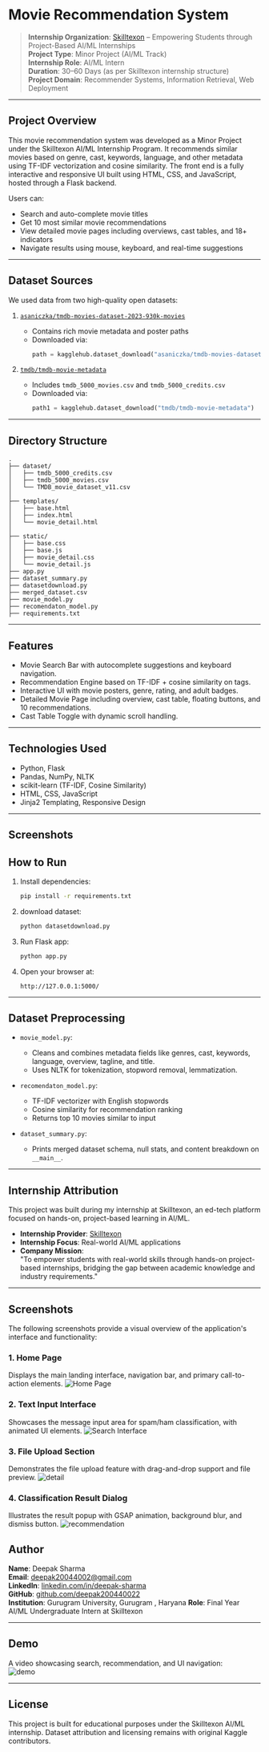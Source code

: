 # Movie Recommendation System

> **Internship Organization**: [Skilltexon](https://www.linkedin.com/company/skilltexon/) – Empowering Students through Project-Based AI/ML Internships  
> **Project Type**: Minor Project (AI/ML Track)  
> **Internship Role**: AI/ML Intern  
> **Duration**: 30–60 Days (as per Skilltexon internship structure)  
> **Project Domain**: Recommender Systems, Information Retrieval, Web Deployment

---

## Project Overview

This movie recommendation system was developed as a Minor Project under the Skilltexon AI/ML Internship Program. It recommends similar movies based on genre, cast, keywords, language, and other metadata using TF-IDF vectorization and cosine similarity. The front end is a fully interactive and responsive UI built using HTML, CSS, and JavaScript, hosted through a Flask backend.

Users can:
- Search and auto-complete movie titles
- Get 10 most similar movie recommendations
- View detailed movie pages including overviews, cast tables, and 18+ indicators
- Navigate results using mouse, keyboard, and real-time suggestions

---

## Dataset Sources

We used data from two high-quality open datasets:

1. [`asaniczka/tmdb-movies-dataset-2023-930k-movies`](https://www.kaggle.com/datasets/asaniczka/tmdb-movies-dataset-2023-930k-movies)  
   - Contains rich movie metadata and poster paths  
   - Downloaded via:  
     ``` python
     path = kagglehub.dataset_download("asaniczka/tmdb-movies-dataset-2023-930k-movies")
     ```

2. [`tmdb/tmdb-movie-metadata`](https://www.kaggle.com/datasets/tmdb/tmdb-movie-metadata)  
   - Includes `tmdb_5000_movies.csv` and `tmdb_5000_credits.csv`  
   - Downloaded via:  
     ``` python
     path1 = kagglehub.dataset_download("tmdb/tmdb-movie-metadata")
     ```

---

## Directory Structure

```
.
├── dataset/
│   ├── tmdb_5000_credits.csv
│   ├── tmdb_5000_movies.csv
│   └── TMDB_movie_dataset_v11.csv
│
├── templates/
│   ├── base.html
│   ├── index.html
│   └── movie_detail.html
│
├── static/
│   ├── base.css
│   ├── base.js
│   ├── movie_detail.css
│   └── movie_detail.js
├── app.py
├── dataset_summary.py
├── datasetdownload.py
├── merged_dataset.csv
├── movie_model.py
├── recomendaton_model.py
├── requirements.txt
```

---

## Features

- Movie Search Bar with autocomplete suggestions and keyboard navigation.
- Recommendation Engine based on TF-IDF + cosine similarity on tags.
- Interactive UI with movie posters, genre, rating, and adult badges.
- Detailed Movie Page including overview, cast table, floating buttons, and 10 recommendations.
- Cast Table Toggle with dynamic scroll handling.

---

## Technologies Used

- Python, Flask
- Pandas, NumPy, NLTK
- scikit-learn (TF-IDF, Cosine Similarity)
- HTML, CSS, JavaScript
- Jinja2 Templating, Responsive Design

---
## Screenshots




## How to Run

1. Install dependencies:
   ```bash
   pip install -r requirements.txt
   ```

2. download dataset:
   ```bash
   python datasetdownload.py
   ```

3. Run Flask app:
   ```bash
   python app.py
   ```

4. Open your browser at:
   ```
   http://127.0.0.1:5000/
   ```

---

## Dataset Preprocessing

- `movie_model.py`:
  - Cleans and combines metadata fields like genres, cast, keywords, language, overview, tagline, and title.
  - Uses NLTK for tokenization, stopword removal, lemmatization.

- `recomendaton_model.py`:
  - TF-IDF vectorizer with English stopwords
  - Cosine similarity for recommendation ranking
  - Returns top 10 movies similar to input

- `dataset_summary.py`:  
  - Prints merged dataset schema, null stats, and content breakdown on `__main__`.

---

## Internship Attribution

This project was built during my internship at Skilltexon, an ed-tech platform focused on hands-on, project-based learning in AI/ML.

- **Internship Provider**: [Skilltexon](https://www.linkedin.com/company/skilltexon/)  
- **Internship Focus**: Real-world AI/ML applications  
- **Company Mission**:  
  "To empower students with real-world skills through hands-on project-based internships, bridging the gap between academic knowledge and industry requirements."

---

## Screenshots

The following screenshots provide a visual overview of the application's interface and functionality:

### 1. **Home Page**
Displays the main landing interface, navigation bar, and primary call-to-action elements.
![Home Page](assets/home.png)

### 2. **Text Input Interface**
Showcases the message input area for spam/ham classification, with animated UI elements.
![Search Interface](assets/serarhbar.png)

### 3. **File Upload Section**
Demonstrates the file upload feature with drag-and-drop support and file preview.
![detail](assets/movie_detail.png)

### 4. **Classification Result Dialog**
Illustrates the result popup with GSAP animation, background blur, and dismiss button.
![recommendation](assets/recomendation.png)


## Author

**Name**: Deepak Sharma  
**Email**: deepak20044002@gmail.com  
**LinkedIn**: [linkedin.com/in/deepak-sharma](https://www.linkedin.com/in/deepak-sharma-0444b632a/)  
**GitHub**: [github.com/deepak200440022](https://github.com/Deepak200440022/SKILLTEXON)  
**Institution**: Gurugram University, Gurugram , Haryana
**Role**: Final Year AI/ML Undergraduate Intern at Skilltexon

---

## Demo

A video showcasing search, recommendation, and UI navigation:   
![demo](assets/demo.gif)

---

## License

This project is built for educational purposes under the Skilltexon AI/ML internship. Dataset attribution and licensing remains with original Kaggle contributors.
